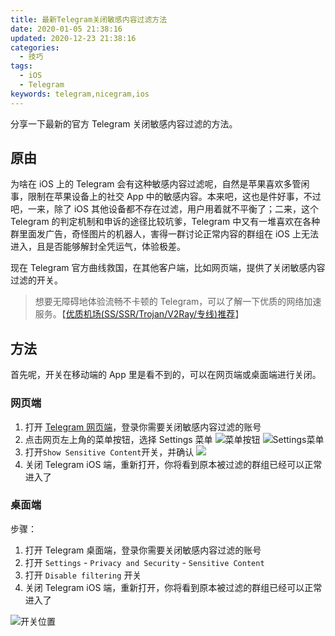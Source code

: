```yaml
---
title: 最新Telegram关闭敏感内容过滤方法
date: 2020-01-05 21:38:16
updated: 2020-12-23 21:38:16
categories:
  - 技巧
tags:
  - iOS
  - Telegram
keywords: telegram,nicegram,ios
---
```


分享一下最新的官方 Telegram 关闭敏感内容过滤的方法。

<!--more-->

## 原由

为啥在 iOS 上的 Telegram 会有这种敏感内容过滤呢，自然是苹果喜欢多管闲事，限制在苹果设备上的社交 App 中的敏感内容。本来吧，这也是件好事，不过吧，一来，除了 iOS 其他设备都不存在过滤，用户用着就不平衡了；二来，这个 Telegram 的判定机制和申诉的途径比较坑爹，Telegram 中又有一堆喜欢在各种群里面发广告，奇怪图片的机器人，害得一群讨论正常内容的群组在 iOS 上无法进入，且是否能够解封全凭运气，体验极差。

现在 Telegram 官方曲线救国，在其他客户端，比如网页端，提供了关闭敏感内容过滤的开关。

> 想要无障碍地体验流畅不卡顿的 Telegram，可以了解一下优质的网络加速服务。【[优质机场(SS/SSR/Trojan/V2Ray/专线)推荐](/2019/01/03/sci-conn/)】

## 方法

首先呢，开关在移动端的 App 里是看不到的，可以在网页端或桌面端进行关闭。

### 网页端

1. 打开 [Telegram 网页端](https://web.telegram.org)，登录你需要关闭敏感内容过滤的账号
2. 点击网页左上角的菜单按钮，选择 Settings 菜单
   ![菜单按钮](https://img.iszy.cc/20201223141610.png)
   ![Settings菜单](https://img.iszy.cc/20201223141640.png)
3. 打开`Show Sensitive Content`开关，并确认
   ![](https://img.iszy.cc/20201223140605.png)
4. 关闭 Telegram iOS 端，重新打开，你将看到原本被过滤的群组已经可以正常进入了

### 桌面端

步骤：

1. 打开 Telegram 桌面端，登录你需要关闭敏感内容过滤的账号
2. 打开 `Settings` - `Privacy and Security` - `Sensitive Content`
3. 打开 `Disable filtering` 开关
4. 关闭 Telegram iOS 端，重新打开，你将看到原本被过滤的群组已经可以正常进入了

![开关位置](https://img.iszy.cc/20200105220759.png)

